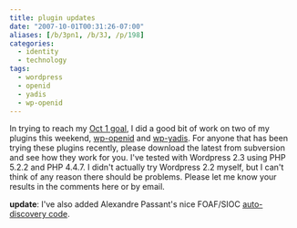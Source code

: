 ```yaml
---
title: plugin updates
date: "2007-10-01T00:31:26-07:00"
aliases: [/b/3pn1, /b/3J, /p/198]
categories:
  - identity
  - technology
tags:
  - wordpress
  - openid
  - yadis
  - wp-openid
---
```


In trying to reach my [Oct 1 goal][], I did a good bit of work on two of my plugins this weekend, [wp-openid][] and
[wp-yadis][]. For anyone that has been trying these plugins recently, please download the latest from subversion and
see how they work for you. I've tested with Wordpress 2.3 using PHP 5.2.2 and PHP 4.4.7. I didn't actually try
Wordpress 2.2 myself, but I can't think of any reason there should be problems. Please let me know your results in the
comments here or by email.

**update**: I've also added Alexandre Passant's nice FOAF/SIOC [auto-discovery code][].

[Oct 1 goal]: /2007/09/wordpress-openid-20-coming-soon
[wp-openid]: /projects/wpopenid/
[wp-yadis]: /projects/wp-yadis/
[auto-discovery code]: http://apassant.net/blog/2007/09/23/retrieving-foaf-profile-from-openid/
